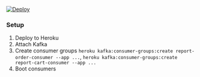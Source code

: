 [![Deploy](https://www.herokucdn.com/deploy/button.svg)](https://heroku.com/deploy?template=https://github.com/ryantownsend/event-sourced-report)

### Setup

1. Deploy to Heroku
2. Attach Kafka
3. Create consumer groups `heroku kafka:consumer-groups:create report-order-consumer --app ...`, `heroku kafka:consumer-groups:create report-cart-consumer --app ...`
4. Boot consumers
